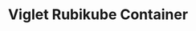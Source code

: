 ---
layout: solution
title: Viglet Rubikube Container
identifier: rubikube
order: 6
permalink: /rubikube/
github: https://github.com/Rubikube
github-org: Rubikube
main-color: darkslategray
logo-acronym: Ru
logo-section: Container
short-name: Rubikube Container
full-name: Viglet Rubikube Container
description: Delivering Kubernetes-as-a-Service.
twitter-url: https://twitter.com/openviglet
---